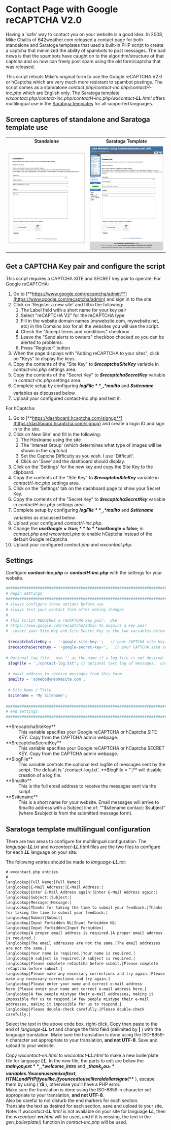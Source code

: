 # Contact Page with Google reCAPTCHA V2.0

Having a 'safe' way to contact you on your website is a good idea. In 2008, Mike Challis of 642weather.com released a contact page for both standalone and Saratoga templates that used a built-in PHP script to create a captcha that minimized the ability of spambots to post messages. The bad news is that the spambots have caught on to the algorithm/structure of that captcha and so now can freely post spam using the old form/captcha that was released.

This script retools Mike's original form to use the Google reCAPTCHA V2.0 or hCaptcha which are very much more resistant to spambot postings. The script comes as a standalone _contact.php/contact-inc.php/contactH-inc.php_ which are English only. The Saratoga template _wxcontact.php/contact-inc.php/contactH-inc.php/wxcontact-**LL**.html_ offers multilingual use in the [Saratoga templates](https://saratoga-weather.org/wxtemplates/index.php) for all supported languages.

## Screen captures of standalone and Saratoga template use

<table style="border: none;" width="620">

<tbody>

<tr>

<th>Standalone</th>

<th>Saratoga Template</th>

</tr>

<tr>

<td><img src="sample-contact-form-plain.png" alt="Plain Contact Form"></td>

<td><img src="sample-contact-form-template.png" alt="Template Contact Form"></td>

</tr>

</tbody>

</table>

## Get a CAPTCHA Key pair and configure the script

This script requires a CAPTCHA SITE and SECRET key pair to operate:
For Google reCAPTCHA:

1.  Go to [**https://www.google.com/recaptcha/admin**](https://www.google.com/recaptcha/admin) and sign in to the site.
2.  Click on 'Register a new site' and fill in the following:
    1.  The Label field with a short name for your key pair
    2.  Select "reCAPTCHA V2" for the reCAPTCHA type
    3.  Fill in the website domain names (mywebsite.com, mywebsite.net, etc) in the Domains box for all the websites you will use the script.
    4.  Check the "Accept terms and conditions" checkbox
    5.  Leave the "Send alerts to owners" checkbox checked so you can be alerted to problems.
    6.  Press "Register" button
3.  When the page displays with "Adding reCAPTCHA to your sites", click on "Keys" to display the keys.
4.  Copy the contents of the "Site Key" to **_$recaptchaSiteKey_** variable in _contact-inc.php_ settings area.
5.  Copy the contents of the "Secret Key" to _**$recaptchaSecretKey**_ variable in _contact-inc.php_ settings area.
6.  Complete setup by configuring _**$logFile**_, _**$mailto**_ and **_$sitename_** variables as discussed below.
7.  Upload your configured contact-inc.php and test it.

For hCaptcha:

1.  Go to [**https://dashboard.hcaptcha.com/signup**](https://dashboard.hcaptcha.com/signup) and create a login ID and sign in to the site.
2.  Click on New Site' and fill in the following:
    1.  The Hostname using the site
    2.  The 'Interest Group' (which determines what type of images will be shown in the captcha)
    3.  Set the Captcha Difficulty as you wish. I use 'Difficult'.
    4.  Click on 'Save' and the dashboard should display.
3.  Click on the 'Settings' for the new key and copy the Site Key to the clipboard.
4.  Copy the contents of the "Site Key" to **_$recaptchaSiteKey_** variable in _contactH-inc.php_ settings area.
5.  Click on the 'Settings' tab on the dashboard page to show your Secret Key.
6.  Copy the contents of the "Secret Key" to _**$recaptchaSecretKey**_ variable in _contactH-inc.php_ settings area.
7.  Complete setup by configuring _**$logFile**_, _**$mailto**_ and **_$sitename_** variables as discussed below.
8.  Upload your configured _contactH-inc.php_.
9.  Change the **$useGoogle = true;** to **$useGoogle = false;** in _contact.php_ and _wxcontact.php_ to enable hCaptcha instead of the default Google reCaptcha
10.  Upload your configured _contact.php_ and _wxcontact.php_.
## Settings

Configure **_contact-inc.php_** or **_contactH-inc.php_** with the settings for your website.

```php
############################################################################
# begin settings
############################################################################
# always configure these options before use
# always test your contact form after making changes
#
# This script REQUIRES a reCAPTCHA key pair.  Use
# https://www.google.com/recaptcha/admin to acquire a key pair
#  insert your Site Key and Site Secret Key in the two variables below

 $recaptchaSiteKey =   '-google-site-key-';   // your CAPTCHA site key
 $recaptchaSecretKey = '-google-secret-key-';   // your CAPTCHA site secret key

# Optional log file.  use '' as the name if a log file is not desired.
 $logFile = './contact-log.txt'; // optional text log of messages.  use '' to disable.

 # email address to receive messages from this form
 $mailto = 'somebody@somesite.com';

 # Site Name / Title
 $sitename = 'My Sitename';

############################################################################
# end settings
############################################################################

```

<dl>

<dt>**$recaptchaSiteKey**</dt>

<dd>This variable specifies your Google reCAPTCHA or hCaptcha SITE KEY. Copy from the CAPTCHA admin webpage.</dd>

<dt>**$recaptchaSecretKey**</dt>

<dd>This variable specifies your Google reCAPTCHA or hCaptcha SECRET KEY. Copy from the CAPTCHA admin webpage.</dd>

<dt>**$logFile**</dt>

<dd>This variable controls the optional text logfile of messages sent by the script. The default is './contact-log.txt'.  
**$logFile = '';** will disable creation of a log file.</dd>

<dt>**$mailto**</dt>

<dd>This is the full email address to receive the messages sent via the script</dd>

<dt>**$sitename**</dt>

<dd>This is a short name for your website. Email messages will arrive to $mailto address with a Subject line of:  
""$sitename contact: $subject" (where $subject is from the submitted message form).</dd>

</dl>

## Saratoga template multilingual configuration

There are two areas to configure for multilingual configuration. The _language-**LL**.txt_ and _wxcontact-**LL**.html_ files are the two files to configure for each _**LL**_ language on your site.

The following entries should be made to _language-**LL**.txt_:

```
# wxcontact.php entries
#
langlookup|Full Name:|Full Name:|
langlookup|E-Mail Address:|E-Mail Address:|
langlookup|Enter E-Mail Address again:|Enter E-Mail Address again:|
langlookup|Subject:|Subject:|
langlookup|Message:|Message:|
langlookup|Thanks for taking the time to submit your feedback.|Thanks for taking the time to submit your feedback.|
langlookup|Submit|Submit|
langlookup|Input Forbidden NL|Input Forbidden NL|
langlookup|Input Forbidden|Input Forbidden|
langlookup|A proper email address is required.|A proper email address is required.|
langlookup|The email addresses are not the same.|The email addresses are not the same.|
langlookup|Your name is required.|Your name is required.|
langlookup|A subject is required.|A subject is required.|
langlookup|Please complete reCaptcha before submit.|Please complete reCaptcha before submit.|
langlookup|Please make any necessary corrections and try again.|Please make any necessary corrections and try again.|
langlookup|Please enter your name and correct e-mail address here.|Please enter your name and correct e-mail address here.|
langlookup|A few people mistype their e-mail addresses, making it impossible for us to respond.|A few people mistype their e-mail addresses, making it impossible for us to respond.|
langlookup|Please double-check carefully.|Please double-check carefully.|
```
Select the text in the above code box, right-click, Copy then paste to the end of _language-**LL**.txt_ and change the third field (delimited by **|** ) with the language translation. Make sure the translation is done using the ISO-8859-n character set appropriate to your translation, **and not UTF-8**. Save and upload to your website.

Copy _wxcontact-en.html_ to _wxcontact-**LL**.html_ to make a new boilerplate file for language _**LL.**_ In the new file, the parts to edit are below the _**$main_top_text**_,_ **$welcome_intro**_ and **_$thank_you_** variables. You can use a mix of text, HTML and PHP if you like.  
If you need to use literal dollar signs ( **$** ), escape them by using ( **\\$** ), otherwise you'll have a PHP error.  
Make sure the translation is done using the ISO-8859-n character set appropriate to your translation, **and not UTF-8**.  
Also be careful to not disturb the end markers for each section.  
Translate the text as desired for each section, save and upload to your site.  
Note: If _wxcontact-**LL**.html_ is not available on your site for language _**LL**_, then the _wxcontact-**en**.html_ will be used, and if it is missing, the text in the _gen_boilerplate()_ function in _contact-inc.php_ will be used.
